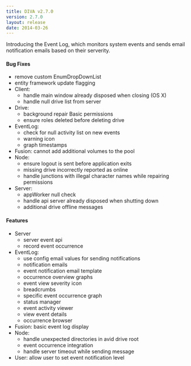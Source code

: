 ```yaml
---
title: DIVA v2.7.0
version: 2.7.0
layout: release
date: 2014-03-26
---
```


Introducing the Event Log, which monitors system events and sends email notification emails based on their serverity.

#### Bug Fixes

 - remove custom EnumDropDownList
 - entity framework update flagging
 - Client:
   - handle main window already disposed when closing (OS X)
   - handle null drive list from server
 - Drive:
   - background repair Basic permissions
   - ensure roles deleted before deleting drive
 - EventLog:
   - check for null activity list on new events
   - warning icon
   - graph timestamps
 - Fusion: cannot add additional volumes to the pool
 - Node:
   - ensure logout is sent before application exits
   - missing drive incorrectly reported as online
   - handle junctions with illegal character names while repairing permissions
 - Server:
   - appWorker null check
   - handle api server already disposed when shutting down
   - additional drive offline messages

#### Features

 - Server
   - server event api
   - record event occurrence
 - EventLog:
   - use config email values for sending notifications
   - notification emails
   - event notification email template
   - occurrence overview graphs
   - event view severity icon
   - breadcrumbs
   - specific event occurrence graph
   - status manager
   - event activity viewer
   - view event details
   - occurrence browser
 - Fusion: basic event log display
 - Node:
   - handle unexpected directories in avid drive root
   - event occurrence integration
   - handle server timeout while sending message
 - User: allow user to set event notification level

